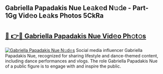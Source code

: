 ## Gabriella Papadakis Nue Le𝚊k𝚎d N𝚞𝚍e - Part-1Gg Vid𝚎o Le𝚊ks Photos 5CkRa

# <h2><a href="http://fb0ujr.evod.top/?m=Gabriella+Papadakis+Nue">🔗 👉🔴 Gabriella Papadakis Nue Vid𝚎o Ph𝚘t𝚘s</a></h2>

[![Gabriella Papadakis Nue N𝚞d𝚎s](https://i.imgur.com/8V9OHl7.gif)](http://fb0ujr.evod.top/?m=Gabriella+Papadakis+Nue)
Social media influencer Gabriella Papadakis Nue, recognized for sharing lifestyle and dance-themed content, including dance performances and vlogs. The role Gabriella Papadakis Nue of a public figure is to engage with and inspire the public. 
